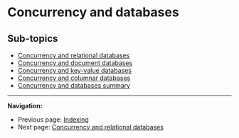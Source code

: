 # Concurrency and databases

## Sub-topics

- [Concurrency and relational databases](./concurrency-relational-dbs.md)
- [Concurrency and document databases](./concurrency-document-dbs.md)
- [Concurrency and key-value databases](./concurrency-key-value-dbs.md)
- [Concurrency and columnar databases](./concurrency-columnar-dbs.md)
- [Concurrency and databases summary](./concurrency-and-dbs-summary.md)

---

**Navigation:**

- Previous page: [Indexing](./indexing.md)
- Next page: [Concurrency and relational databases](./concurrency-relational-dbs.md)
